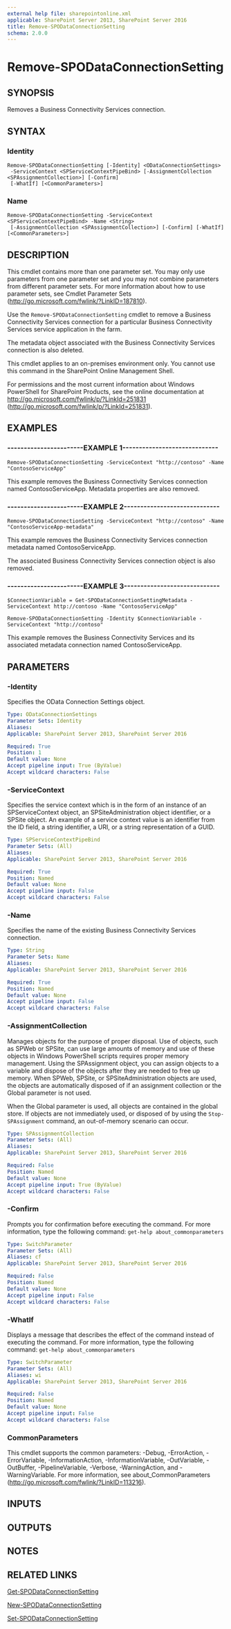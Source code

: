 ```yaml
---
external help file: sharepointonline.xml
applicable: SharePoint Server 2013, SharePoint Server 2016
title: Remove-SPODataConnectionSetting
schema: 2.0.0
---
```


# Remove-SPODataConnectionSetting

## SYNOPSIS
Removes a Business Connectivity Services connection.


## SYNTAX

### Identity
```
Remove-SPODataConnectionSetting [-Identity] <ODataConnectionSettings>
 -ServiceContext <SPServiceContextPipeBind> [-AssignmentCollection <SPAssignmentCollection>] [-Confirm]
 [-WhatIf] [<CommonParameters>]
```

### Name
```
Remove-SPODataConnectionSetting -ServiceContext <SPServiceContextPipeBind> -Name <String>
 [-AssignmentCollection <SPAssignmentCollection>] [-Confirm] [-WhatIf] [<CommonParameters>]
```

## DESCRIPTION
This cmdlet contains more than one parameter set.
You may only use parameters from one parameter set and you may not combine parameters from different parameter sets.
For more information about how to use parameter sets, see Cmdlet Parameter Sets (http://go.microsoft.com/fwlink/?LinkID=187810).

Use the `Remove-SPODataConnectionSetting` cmdlet to remove a Business Connectivity Services connection for a particular Business Connectivity Services service application in the farm.

The metadata object associated with the Business Connectivity Services connection is also deleted.

This cmdlet applies to an on-premises environment only.
You cannot use this command in the SharePoint Online Management Shell.

For permissions and the most current information about Windows PowerShell for SharePoint Products, see the online documentation at http://go.microsoft.com/fwlink/p/?LinkId=251831 (http://go.microsoft.com/fwlink/p/?LinkId=251831).


## EXAMPLES

### -----------------------EXAMPLE 1-----------------------------
```
Remove-SPODataConnectionSetting -ServiceContext "http://contoso" -Name "ContosoServiceApp"
```

This example removes the Business Connectivity Services connection named ContosoServiceApp.
Metadata properties are also removed.


### -----------------------EXAMPLE 2-----------------------------
```
Remove-SPODataConnectionSetting -ServiceContext "http://contoso" -Name "ContosoServiceApp-metadata"
```

This example removes the Business Connectivity Services connection metadata named ContosoServiceApp.

The associated Business Connectivity Services connection object is also removed.


### -----------------------EXAMPLE 3-----------------------------
```
$ConnectionVariable = Get-SPODataConnectionSettingMetadata -ServiceContext http://contoso -Name "ContosoServiceApp"

Remove-SPODataConnectionSetting -Identity $ConnectionVariable -ServiceContext "http://contoso"
```

This example removes the Business Connectivity Services and its associated metadata connection named ContosoServiceApp.


## PARAMETERS

### -Identity
Specifies the OData Connection Settings object.

```yaml
Type: ODataConnectionSettings
Parameter Sets: Identity
Aliases: 
Applicable: SharePoint Server 2013, SharePoint Server 2016

Required: True
Position: 1
Default value: None
Accept pipeline input: True (ByValue)
Accept wildcard characters: False
```

### -ServiceContext
Specifies the service context which is in the form of an instance of an SPServiceContext object, an SPSiteAdministration object identifier, or a SPSite object.
An example of a service context value is an identifier from the ID field, a string identifier, a URI, or a string representation of a GUID.

```yaml
Type: SPServiceContextPipeBind
Parameter Sets: (All)
Aliases: 
Applicable: SharePoint Server 2013, SharePoint Server 2016

Required: True
Position: Named
Default value: None
Accept pipeline input: False
Accept wildcard characters: False
```

### -Name
Specifies the name of the existing Business Connectivity Services connection.

```yaml
Type: String
Parameter Sets: Name
Aliases: 
Applicable: SharePoint Server 2013, SharePoint Server 2016

Required: True
Position: Named
Default value: None
Accept pipeline input: False
Accept wildcard characters: False
```

### -AssignmentCollection
Manages objects for the purpose of proper disposal.
Use of objects, such as SPWeb or SPSite, can use large amounts of memory and use of these objects in Windows PowerShell scripts requires proper memory management.
Using the SPAssignment object, you can assign objects to a variable and dispose of the objects after they are needed to free up memory.
When SPWeb, SPSite, or SPSiteAdministration objects are used, the objects are automatically disposed of if an assignment collection or the Global parameter is not used.

When the Global parameter is used, all objects are contained in the global store.
If objects are not immediately used, or disposed of by using the `Stop-SPAssignment` command, an out-of-memory scenario can occur.

```yaml
Type: SPAssignmentCollection
Parameter Sets: (All)
Aliases: 
Applicable: SharePoint Server 2013, SharePoint Server 2016

Required: False
Position: Named
Default value: None
Accept pipeline input: True (ByValue)
Accept wildcard characters: False
```

### -Confirm
Prompts you for confirmation before executing the command.
For more information, type the following command: `get-help about_commonparameters`

```yaml
Type: SwitchParameter
Parameter Sets: (All)
Aliases: cf
Applicable: SharePoint Server 2013, SharePoint Server 2016

Required: False
Position: Named
Default value: None
Accept pipeline input: False
Accept wildcard characters: False
```

### -WhatIf
Displays a message that describes the effect of the command instead of executing the command.
For more information, type the following command: `get-help about_commonparameters`

```yaml
Type: SwitchParameter
Parameter Sets: (All)
Aliases: wi
Applicable: SharePoint Server 2013, SharePoint Server 2016

Required: False
Position: Named
Default value: None
Accept pipeline input: False
Accept wildcard characters: False
```

### CommonParameters
This cmdlet supports the common parameters: -Debug, -ErrorAction, -ErrorVariable, -InformationAction, -InformationVariable, -OutVariable, -OutBuffer, -PipelineVariable, -Verbose, -WarningAction, and -WarningVariable. For more information, see about_CommonParameters (http://go.microsoft.com/fwlink/?LinkID=113216).

## INPUTS

## OUTPUTS

## NOTES

## RELATED LINKS

[Get-SPODataConnectionSetting](Get-SPODataConnectionSetting.md)

[New-SPODataConnectionSetting](New-SPODataConnectionSetting.md)

[Set-SPODataConnectionSetting](Set-SPODataConnectionSetting.md)
